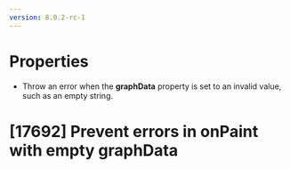 ```yaml
---
version: 8.0.2-rc-1
---
```

# Properties

* Throw an error when the **graphData** property is set to an invalid
  value, such as an empty string.

# [17692] Prevent errors in onPaint with empty graphData
